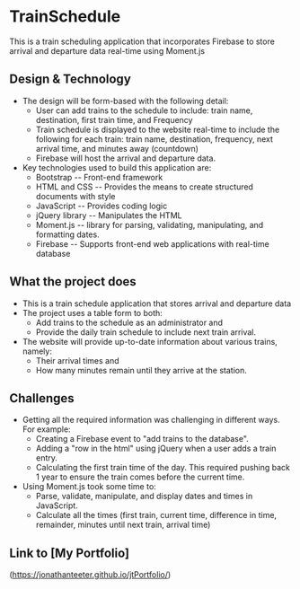 # TrainSchedule
This is a train scheduling application that incorporates Firebase to store arrival and departure data real-time using Moment.js

## Design & Technology
* The design will be form-based with the following detail:
    * User can add trains to the schedule to include:  train name, destination, first train time, and Frequency
    * Train schedule is displayed to the website real-time to include the following for each train:  train name, destination, frequency, next arrival time, and minutes away (countdown)
    * Firebase will host the arrival and departure data.
* Key technologies used to build this application are:
    * Bootstrap -- Front-end framework
    * HTML and CSS -- Provides the means to create structured documents with style
    * JavaScript -- Provides coding logic
    * jQuery library -- Manipulates the HTML
    * Moment.js -- library for parsing, validating, manipulating, and formatting dates.
    * Firebase -- Supports front-end web applications with real-time database

## What the project does
* This is a train schedule application that stores arrival and departure data
* The project uses a table form to both:
    * Add trains to the schedule as an administrator and
    * Provide the daily train schedule to include next train arrival. 
* The website will provide up-to-date information about various trains, namely:
    * Their arrival times and 
    * How many minutes remain until they arrive at the station.

## Challenges
* Getting all the required information was challenging in different ways. For example:
    * Creating a Firebase event to "add trains to the database".
    * Adding a "row in the html" using jQuery when a user adds a train entry.
    * Calculating the first train time of the day.  This required pushing back 1 year to ensure the train comes before the current time.
* Using Moment.js took some time to:
    * Parse, validate, manipulate, and display dates and times in JavaScript.
    * Calculate all the times (first train, current time, difference in time, remainder, minutes until next train, arrival time)

## Link to [My Portfolio] 
(https://jonathanteeter.github.io/jtPortfolio/)

